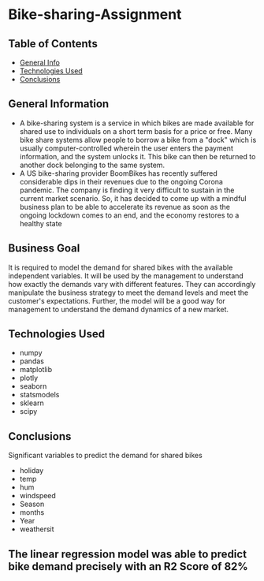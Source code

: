 # Bike-sharing-Assignment

## Table of Contents
* [General Info](#general-information)
* [Technologies Used](#technologies-used)
* [Conclusions](#conclusions)


## General Information
- A bike-sharing system is a service in which bikes are made available for shared use to individuals on a short term basis for a price or free. Many bike share systems allow people to borrow a bike from a "dock" which is usually computer-controlled wherein the user enters the payment information, and the system unlocks it. This bike can then be returned to another dock belonging to the same system.
- A US bike-sharing provider BoomBikes has recently suffered considerable dips in their revenues due to the ongoing Corona pandemic. The company is finding it very difficult to sustain in the current market scenario. So, it has decided to come up with a mindful business plan to be able to accelerate its revenue as soon as the ongoing lockdown comes to an end, and the economy restores to a healthy state

## Business Goal

It is required to model the demand for shared bikes with the available independent variables. It will be used by the management to understand how exactly the demands vary with different features. They can accordingly manipulate the business strategy to meet the demand levels and meet the customer's expectations. Further, the model will be a good way for management to understand the demand dynamics of a new market.

 
## Technologies Used
* numpy 
* pandas 
* matplotlib
* plotly 
* seaborn 
* statsmodels 
* sklearn 
* scipy 


## Conclusions

Significant variables to predict the demand for shared bikes

* holiday
* temp
* hum
* windspeed
* Season
* months
* Year
* weathersit

## The linear regression model was able to predict bike demand precisely with an R2 Score of 82%
